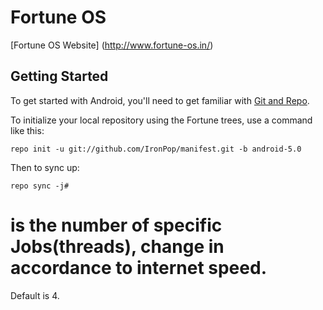 Fortune OS
==========
[Fortune OS Website] (http://www.fortune-os.in/)

Getting Started
---------------

To get started with Android, you'll need to get
familiar with [Git and Repo](http://source.android.com/source/using-repo.html).

To initialize your local repository using the Fortune trees, use a command like this:

    repo init -u git://github.com/IronPop/manifest.git -b android-5.0

Then to sync up:

    repo sync -j#
    
 # is the number of specific Jobs(threads), change in accordance to internet speed. 
Default is 4.
